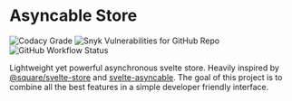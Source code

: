 # Asyncable Store
![Codacy Grade](https://img.shields.io/codacy/grade/5c83d6dc452b42c490eeea5181f1ba52?style=for-the-badge)
![Snyk Vulnerabilities for GitHub Repo](https://img.shields.io/snyk/vulnerabilities/github/azarattum/AsyncableStore?style=for-the-badge)
![GitHub Workflow Status](https://img.shields.io/github/workflow/status/azarattum/asyncablestore/CI?label=Tests&style=for-the-badge)

Lightweight yet powerful asynchronous svelte store. Heavily inspired by [@square/svelte-store](https://github.com/square/svelte-store) and [svelte-asyncable](https://github.com/sveltetools/svelte-asyncable). The goal of this project is to combine all the best features in a simple developer friendly interface.
